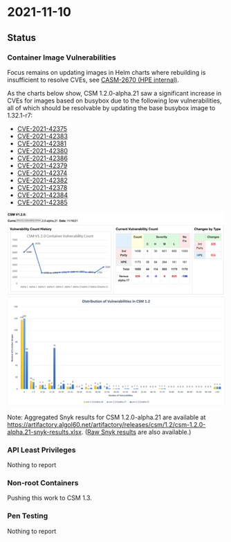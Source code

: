# 2021-11-10

## Status

### Container Image Vulnerabilities

Focus remains on updating images in Helm charts where rebuilding is insufficient to
resolve CVEs, see [CASM-2670 (HPE
internal)](https://connect.us.cray.com/jira/browse/CASM-2670).

As the charts below show, CSM 1.2.0-alpha.21 saw a significant increase in CVEs
for images based on busybox due to the following low vulnerabilities, all of
which should be resolvable by updating the base busybox image to 1.32.1-r7:

- [CVE-2021-42375](https://snyk.io/vuln/SNYK-ALPINE313-BUSYBOX-1920715)
- [CVE-2021-42383](https://snyk.io/vuln/SNYK-ALPINE313-BUSYBOX-1920735)
- [CVE-2021-42381](https://snyk.io/vuln/SNYK-ALPINE313-BUSYBOX-1920736)
- [CVE-2021-42380](https://snyk.io/vuln/SNYK-ALPINE313-BUSYBOX-1920742)
- [CVE-2021-42386](https://snyk.io/vuln/SNYK-ALPINE313-BUSYBOX-1920743)
- [CVE-2021-42379](https://snyk.io/vuln/SNYK-ALPINE313-BUSYBOX-1920746)
- [CVE-2021-42374](https://snyk.io/vuln/SNYK-ALPINE313-BUSYBOX-1920750)
- [CVE-2021-42382](https://snyk.io/vuln/SNYK-ALPINE313-BUSYBOX-1920751)
- [CVE-2021-42378](https://snyk.io/vuln/SNYK-ALPINE313-BUSYBOX-1920752)
- [CVE-2021-42384](https://snyk.io/vuln/SNYK-ALPINE313-BUSYBOX-1920759)
- [CVE-2021-42385](https://snyk.io/vuln/SNYK-ALPINE313-BUSYBOX-1920760)

![CVE counts for CSM 1.2.0-alpha.21](csm-1.2.0-alpha.21/cve-counts.png)
![CVE dist for CSM 1.2.0-alpha.21](csm-1.2.0-alpha.21/cve-dist.png)

Note: Aggregated Snyk results for CSM 1.2.0-alpha.21 are available at
https://artifactory.algol60.net/artifactory/releases/csm/1.2/csm-1.2.0-alpha.21-snyk-results.xlsx.
([Raw Snyk
results](https://artifactory.algol60.net/artifactory/releases/csm/1.2/csm-1.2.0-alpha.21-scans.tar.gz)
are also available.)

### API Least Privileges

Nothing to report

### Non-root Containers

Pushing this work to CSM 1.3.

### Pen Testing

Nothing to report
